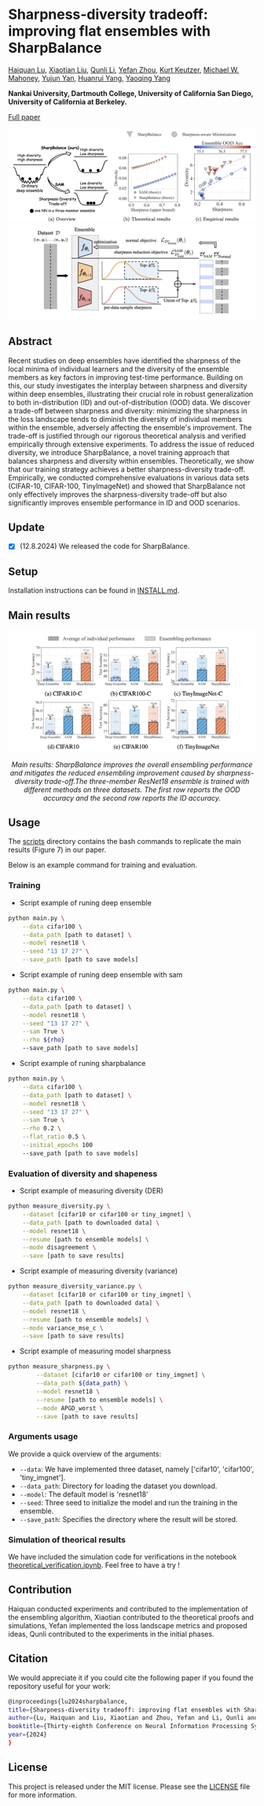 # Sharpness-diversity tradeoff: improving flat ensembles with SharpBalance

[Haiquan Lu](https://haiquanlu.github.io/), [Xiaotian Liu](https://scholar.google.com/citations?user=32r5znUAAAAJ&hl=en), [Qunli Li](https://www.linkedin.com/in/qunli-li-594385236/), [Yefan Zhou](https://yefanzhou.github.io/), [Kurt Keutzer](https://people.eecs.berkeley.edu/~keutzer/), [Michael W. Mahoney](https://www.stat.berkeley.edu/~mmahoney/), [Yujun Yan](https://sites.google.com/umich.edu/yujunyan/home), [Huanrui Yang](https://sites.google.com/view/huanrui-yang), [Yaoqing Yang](https://sites.google.com/site/yangyaoqingcmu/)

**Nankai University, Dartmouth College, University of California San Diego, University of California at Berkeley.**

[Full paper](https://arxiv.org/pdf/2407.12996)

![system](assert/system1.png)
![system](assert/system2.png)

## Abstract
Recent studies on deep ensembles have identified the sharpness of the local minima of individual learners and the diversity of the ensemble members as key factors in improving test-time performance. Building on this, our study investigates the interplay between sharpness and diversity within deep ensembles, illustrating their crucial role in robust generalization to both in-distribution (ID) and out-of-distribution (OOD) data. We discover a trade-off between sharpness and diversity: minimizing the sharpness in the loss landscape tends to diminish the diversity of individual members within the ensemble, adversely affecting the ensemble's improvement. The trade-off is justified through our rigorous theoretical analysis and verified empirically through extensive experiments. To address the issue of reduced diversity, we introduce SharpBalance, a novel training approach that balances sharpness and diversity within ensembles. Theoretically, we show that our training strategy achieves a better sharpness-diversity trade-off. Empirically, we conducted comprehensive evaluations in various data sets (CIFAR-10, CIFAR-100, TinyImageNet) and showed that SharpBalance not only effectively improves the sharpness-diversity trade-off but also significantly improves ensemble performance in ID and OOD scenarios.

## Update
- [x] (12.8.2024) We released the code for SharpBalance.

## Setup
Installation instructions can be found in [INSTALL.md](INSTALL.md).

## Main results
![results](assert/results.png)

<p style="text-align: center;"><i>Main results: SharpBalance improves the overall ensembling performance and mitigates
the reduced ensembling improvement caused by sharpness-diversity trade-off.The three-member ResNet18 ensemble is trained with different methods on three datasets. The first row reports the OOD accuracy and the second row reports the ID accuracy.</i></p>

## Usage
The [scripts](scripts) directory contains the bash commands to replicate the main results (Figure 7) in our paper.

Below is an example command for training and evaluation.
### Training
* Script example of runing deep ensemble 
```sh
python main.py \
    --data cifar100 \
    --data_path [path to dataset] \
    --model resnet18 \
    --seed "13 17 27" \
    --save_path [path to save models]
```

* Script example of runing deep ensemble with sam
```sh
python main.py \
    --data cifar100 \
    --data_path [path to dataset] \
    --model resnet18 \
    --seed "13 17 27" \
    --sam True \
    --rho ${rho}
    --save_path [path to save models]
```

* Script example of runing sharpbalance
```sh
python main.py \
    --data cifar100 \
    --data_path [path to dataset] \
    --model resnet18 \
    --seed "13 17 27" \
    --sam True \
    --rho 0.2 \
    --flat_ratio 0.5 \
    --initial_epochs 100
    --save_path [path to save models]
```

### Evaluation of diversity and shapeness 
* Script example of measuring diversity (DER)
```sh
python measure_diversity.py \
    --dataset [cifar10 or cifar100 or tiny_imgnet] \
    --data_path [path to downloaded data] \
    --model resnet18 \
    --resume [path to ensemble models] \
    --mode disagreement \
    --save [path to save results]
```

* Script example of measuring diversity (variance)
```sh
python measure_diversity_variance.py \
    --dataset [cifar10 or cifar100 or tiny_imgnet] \
    --data_path [path to downloaded data] \
    --model resnet18 \
    --resume [path to ensemble models] \
    --mode variance_mse_c \
    --save [path to save results]
```

* Script example of measuring model sharpness
```sh
python measure_sharpness.py \
        --dataset [cifar10 or cifar100 or tiny_imgnet] \
        --data_path ${data_path} \
        --model resnet18 \
        --resume [path to ensemble models] \
        --mode APGD_worst \
        --save [path to save results]
```

### Arguments usage
We provide a quick overview of the arguments:  
- `--data`: We have implemented three dataset, namely ['cifar10', 'cifar100', 'tiny_imgnet'].
- `--data_path`: Directory for loading the dataset you download.
- `--model`: The default model is 'resnet18'
- `--seed`: Three seed to initialize the model and run the training in the ensemble.
- `--save_path`: Specifies the directory where the result will be stored.

### Simulation of theorical results
We have included the simulation code for verifications in the notebook [theoretical_verification.ipynb](theoretical_verification.ipynb). Feel free to have a try !

## Contribution 
Haiquan conducted experiments and contributed to the implementation of the ensembling algorithm, Xiaotian contributed to the theoretical proofs and simulations, Yefan implemented the loss landscape metrics and proposed ideas, Qunli contributed to the experiments in the initial phases.

## Citation
We would appreciate it if you could cite the following paper if you found the repository useful for your work:

```bash
@inproceedings{lu2024sharpbalance,
title={Sharpness-diversity tradeoff: improving flat ensembles with SharpBalance},
author={Lu, Haiquan and Liu, Xiaotian and Zhou, Yefan and Li, Qunli and Keutzer, Kurt and Mahoney, Michael W and Yan, Yujun and Yang, Huanrui and Yang, Yaoqing},
booktitle={Thirty-eighth Conference on Neural Information Processing Systems},
year={2024}
}
```

## License
This project is released under the MIT license. Please see the [LICENSE](LICENSE) file for more information.
